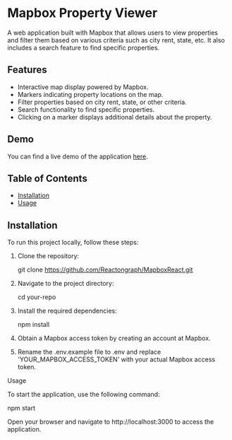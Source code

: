 # Mapbox Property Viewer

A web application built with Mapbox that allows users to view properties and filter them based on various criteria such as city rent, state, etc. It also includes a search feature to find specific properties.

## Features

- Interactive map display powered by Mapbox.
- Markers indicating property locations on the map.
- Filter properties based on city rent, state, or other criteria.
- Search functionality to find specific properties.
- Clicking on a marker displays additional details about the property.

## Demo

You can find a live demo of the application [here](https://mapbox-react-gamma.vercel.app/).

## Table of Contents

- [Installation](#installation)
- [Usage](#usage)

## Installation

To run this project locally, follow these steps:

1. Clone the repository:

   git clone https://github.com/Reactongraph/MapboxReact.git

2. Navigate to the project directory:

   cd your-repo

3. Install the required dependencies:

   npm install

4. Obtain a Mapbox access token by creating an account at Mapbox.

5. Rename the .env.example file to .env and replace 'YOUR_MAPBOX_ACCESS_TOKEN' with your actual Mapbox access token.

Usage

To start the application, use the following command:

npm start

Open your browser and navigate to http://localhost:3000 to access the application.
